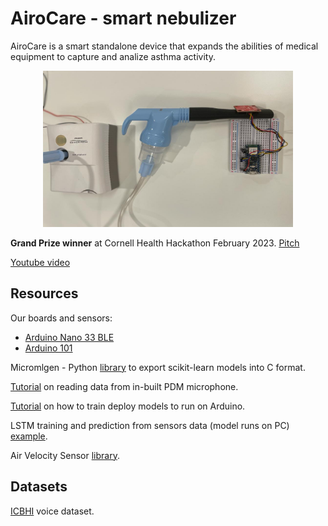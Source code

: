 # AiroCare - smart nebulizer
AiroCare is a smart standalone device that expands the abilities of medical equipment to capture and analize asthma activity.

<p align="center">
  <img src="./nebulizer.jpeg"/ width='400' height='250'>
</p>

 **Grand Prize winner** at Cornell Health Hackathon February 2023.
[Pitch](https://www.youtube.com/watch?v=eKUt7VFKirw) 

[Youtube video](https://www.youtube.com/watch?v=ASEi8pnSnYM)



## Resources

Our boards and sensors: 
* [Arduino Nano 33 BLE](https://docs.arduino.cc/hardware/nano-33-ble)
* [Arduino 101](https://docs.arduino.cc/retired/boards/arduino-101-619)


Micromlgen  - Python [library](https://eloquentarduino.com/libraries/micromlgen/) to export scikit-learn models into C format.


[Tutorial](https://docs.arduino.cc/tutorials/nano-33-ble-sense/microphone-sensor) on reading data from in-built PDM microphone.

[Tutorial](https://docs.arduino.cc/tutorials/nano-33-ble-sense/get-started-with-machine-learning) on how to train deploy models to run on Arduino.

LSTM training and prediction from sensors data (model runs on PC) [example](https://github.com/256ericpan/LSTM_IoT).

Air Velocity Sensor [library](https://github.com/sparkfun/SparkFun_FS3000_Arduino_Library). 

## Datasets

[ICBHI](https://bhichallenge.med.auth.gr/ICBHI_2017_Challenge) voice dataset.

